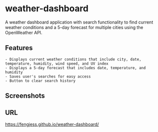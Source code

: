 # weather-dashboard

A weather dashboard application with search functionality to find current weather conditions and a 5-day forecast for multiple cities using the OpenWeather API.

## Features

    - Displays current weather conditions that include city, date, temperature, humidity, wind speed, and UV index
    - Displays a 5-day forecast that includes date, temperature, and humidity
    - Saves user's searches for easy access
    - Button to clear search history

## Screenshots



## URL

https://fengjess.github.io/weather-dashboard/
